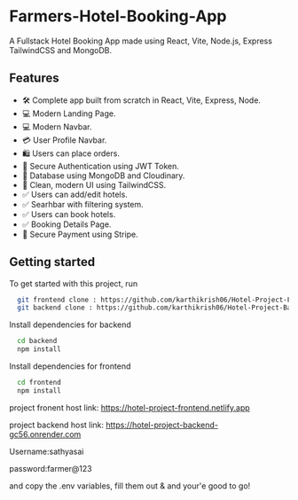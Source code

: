 # Farmers-Hotel-Booking-App
A Fullstack Hotel Booking App made using React, Vite, Node.js, Express TailwindCSS and MongoDB.


## Features

- 🛠️ Complete app built from scratch in React, Vite, Express, Node.
- 💻 Modern Landing Page.
- 💻 Modern Navbar.
- 💳 User Profile Navbar.
- 🛍️ Users can place orders.
- 🔑 Secure Authentication using JWT Token.
- 🔑 Database using MongoDB and Cloudinary.
- 🌟 Clean, modern UI using TailwindCSS.
- ✅ Users can add/edit hotels.
- ✅ Searhbar with filtering system.
- ✅ Users can book hotels.
- ✅ Booking Details Page.
- 🔑 Secure Payment using Stripe.

## Getting started

To get started with this project, run

```bash
  git frontend clone : https://github.com/karthikrish06/Hotel-Project-Frontend.git
  git backend clone : https://github.com/karthikrish06/Hotel-Project-Backend.git
```
Install dependencies for backend
```bash
  cd backend
  npm install
```
Install dependencies for frontend
```bash
  cd frontend
  npm install
```

project fronent host link: https://hotel-project-frontend.netlify.app


project backend host link: https://hotel-project-backend-gc56.onrender.com


Username:sathyasai

password:farmer@123

 

and copy the .env variables, fill them out & and your'e good to go!

